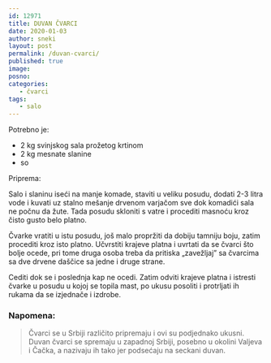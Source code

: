 ```yaml
---
id: 12971
title: DUVAN ČVARCI
date: 2020-01-03
author: sneki
layout: post
permalink: /duvan-cvarci/
published: true
image: 
posno: 
categories:
   - čvarci
tags:
   - salo
---
```

Potrebno je:

* 2 kg svinjskog sala prožetog krtinom
* 2 kg mesnate slanine 
* so

Priprema:

Salo i slaninu iseći na manje komade, staviti u veliku posudu, dodati 2-3 litra vode i kuvati uz stalno
mešanje drvenom varjačom sve dok komadići sala ne počnu da žute. Tada posudu skloniti s vatre i procediti masnoću kroz čisto gusto belo platno. 

Čvarke vratiti u istu posudu, još malo propržiti da dobiju tamniju boju, zatim procediti kroz isto platno. Učvrstiti krajeve platna i uvrtati da se čvarci što bolje ocede, pri tome druga osoba treba da pritiska „zavežljaj” sa čvarcima sa dve drvene daščice sa jedne i druge strane. 

Cediti dok se i poslednja kap ne ocedi. Zatim odviti krajeve platna i istresti čvarke u posudu u kojoj se topila mast, po ukusu posoliti i protrljati ih rukama da se izjednače i izdrobe.

### Napomena:
> Čvarci se u Srbiji različito pripremaju i ovi su podjednako ukusni. Duvan čvarci se spremaju u
zapadnoj Srbiji, posebno u okolini Valjeva i Čačka, a nazivaju ih tako jer podsećaju na seckani duvan.


 
  

